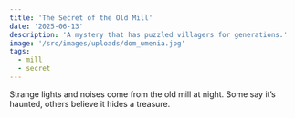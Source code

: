 ```yaml
---
title: 'The Secret of the Old Mill'
date: '2025-06-13'
description: 'A mystery that has puzzled villagers for generations.'
image: '/src/images/uploads/dom_umenia.jpg'
tags:
  - mill
  - secret
---
```


Strange lights and noises come from the old mill at night. Some say it’s haunted, others believe it hides a treasure.
